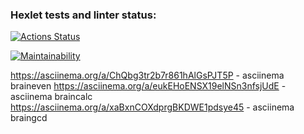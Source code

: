 ### Hexlet tests and linter status:
[![Actions Status](https://github.com/Fleur26/frontend-project-44/actions/workflows/hexlet-check.yml/badge.svg)](https://github.com/Fleur26/frontend-project-44/actions)

[![Maintainability](https://api.codeclimate.com/v1/badges/950ba58d80265ea44e71/maintainability)](https://codeclimate.com/github/Fleur26/frontend-project-44/maintainability)

https://asciinema.org/a/ChQbg3tr2b7r861hAlGsPJT5P - asciinema braineven
https://asciinema.org/a/eukEHoENSX19elNSn3nfsjUdE - asciinema braincalc
https://asciinema.org/a/xaBxnCOXdprgBKDWE1pdsye45 - asciinema braingcd

